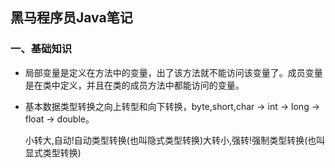 ## 黑马程序员Java笔记

### 一、基础知识

+ 局部变量是定义在方法中的变量，出了该方法就不能访问该变量了。成员变量是在类中定义，并且在类的成员方法中都能访问的变量。

+ 基本数据类型转换之向上转型和向下转换，byte,short,char → int → long → float → double。

  小转大,自动!自动类型转换(也叫隐式类型转换)大转小,强转!强制类型转换(也叫显式类型转换)

